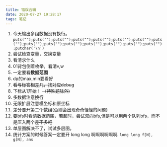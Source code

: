 ```yaml
---
title: 错误合辑
date: 2020-07-27 19:28:17
tags: 笔记
---
```


1. 今天输出多组数据没有换行。
   `puts("");puts("");puts("");puts("");puts("");puts("");puts("");puts("");puts("");puts("");puts("");puts("");puts("");puts("");puts("");putchar('\n')`
2. 尝试检查变量，交换变量
3. 看清求什么
4. 01背包倒着枚举，看清v,w
5. 一定要看**数据范围**
6. dp的max,min要看好
7. ~~看与标答相差几，找对应debug~~
8. 下标从1开始！ ~~（特殊题除外)~~
9. 多数据注意换行
10. 无限扩展注意模坐标和原坐标
11. 差分要开第二个数组(否则会出现奇奇怪怪的问题)
12. 要bfs时看清数据范围，若超时，尝试双向bfs,但是可以用两个队列bfs，而不是压入两个~~差不多吧~~
13. 单层图解决不了，试试多层图。
14. 统计方案的时候答案一定要开 long long 啊啊啊啊啊啊.
    `long long f[N], g[N], ans`